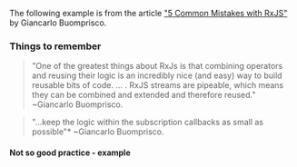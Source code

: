 The following example is from the article 
["5 Common Mistakes with RxJS"](https://blog.bitsrc.io/5-common-mistakes-with-rxjs-1b09d4c19387) by Giancarlo Buomprisco.

### Things to remember
> "One of the greatest things about RxJs is that combining operators and reusing their
> logic is an incredibly nice (and easy) way to build reusable bits of code. ... . RxJS streams are pipeable,
> which means they can be combined and extended and therefore reused." 
~Giancarlo Buomprisco.

> "...keep the logic within the subscription callbacks as small as possible"* 
~Giancarlo Buomprisco.


#### Not so good practice - example


